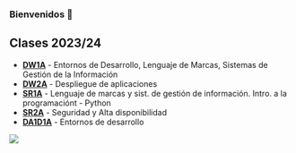 ### Bienvenidos 👋

<!-- [![Joanh](img/joanh.png)](https://joanh.netlify.app/) -->

## Clases 2023/24

- [**DW1A**](https://github.com/DW1A) - Entornos de Desarrollo, Lenguaje de Marcas, Sistemas de Gestión de la Información
- [**DW2A**](https://github.com/DW2A) - Despliegue de aplicaciones
- [**SR1A**](https://github.com/SR1Agrupo) - Lenguaje de marcas y sist. de gestión de información. Intro. a la programaciónt - Python
- [**SR2A**](https://github.com/SR2A) - Seguridad y Alta disponibilidad
- [**DA1D1A**](https://github.com/DA1D1A23) - Entornos de desarrollo

![](https://komarev.com/ghpvc/?username=joanh&color=green)
